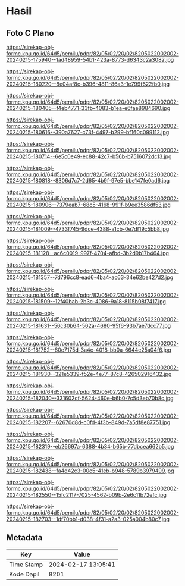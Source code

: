 # Hasil

## Foto C Plano

https://sirekap-obj-formc.kpu.go.id/64d5/pemilu/pdpr/82/05/02/20/02/8205022002002-20240215-175940--1ad48959-54b1-423a-8773-d6343c2a3082.jpg

https://sirekap-obj-formc.kpu.go.id/64d5/pemilu/pdpr/82/05/02/20/02/8205022002002-20240215-180220--8e04af8c-b396-4811-86a3-1e799f622fb0.jpg

https://sirekap-obj-formc.kpu.go.id/64d5/pemilu/pdpr/82/05/02/20/02/8205022002002-20240215-180405--f4eb4771-33fb-4083-b1ea-e6fae8984690.jpg

https://sirekap-obj-formc.kpu.go.id/64d5/pemilu/pdpr/82/05/02/20/02/8205022002002-20240215-180616--390a7627-c73f-4497-b299-bf160c099112.jpg

https://sirekap-obj-formc.kpu.go.id/64d5/pemilu/pdpr/82/05/02/20/02/8205022002002-20240215-180714--6e5c0e49-ec88-42c7-b56b-b7516072dc13.jpg

https://sirekap-obj-formc.kpu.go.id/64d5/pemilu/pdpr/82/05/02/20/02/8205022002002-20240215-180818--8306d7c7-2d65-4b9f-97e5-bbe147fe0ad6.jpg

https://sirekap-obj-formc.kpu.go.id/64d5/pemilu/pdpr/82/05/02/20/02/8205022002002-20240215-180906--7379eab7-68c5-4168-991f-b9ee3586df53.jpg

https://sirekap-obj-formc.kpu.go.id/64d5/pemilu/pdpr/82/05/02/20/02/8205022002002-20240215-181009--4733f745-9dce-4388-a1cb-0e7df19c5bb8.jpg

https://sirekap-obj-formc.kpu.go.id/64d5/pemilu/pdpr/82/05/02/20/02/8205022002002-20240215-181128--ac6c0019-997f-4704-afbd-3b2d9b17b464.jpg

https://sirekap-obj-formc.kpu.go.id/64d5/pemilu/pdpr/82/05/02/20/02/8205022002002-20240215-181357--7d796cc8-ead6-4ba4-ac63-34e62be427d2.jpg

https://sirekap-obj-formc.kpu.go.id/64d5/pemilu/pdpr/82/05/02/20/02/8205022002002-20240215-181509--12f40bab-2b3c-4086-9a18-8115b08f7417.jpg

https://sirekap-obj-formc.kpu.go.id/64d5/pemilu/pdpr/82/05/02/20/02/8205022002002-20240215-181631--56c30b64-562a-4680-95f6-93b7ae7dcc77.jpg

https://sirekap-obj-formc.kpu.go.id/64d5/pemilu/pdpr/82/05/02/20/02/8205022002002-20240215-181752--60e7175d-3a4c-4018-bb0a-6644e25a04f6.jpg

https://sirekap-obj-formc.kpu.go.id/64d5/pemilu/pdpr/82/05/02/20/02/8205022002002-20240215-181930--321e5339-f52e-4e77-87c8-426502916432.jpg

https://sirekap-obj-formc.kpu.go.id/64d5/pemilu/pdpr/82/05/02/20/02/8205022002002-20240215-182040--331602cf-5624-460e-b6b0-7c5d3eb70b8c.jpg

https://sirekap-obj-formc.kpu.go.id/64d5/pemilu/pdpr/82/05/02/20/02/8205022002002-20240215-182207--62670d8d-c0fd-4f3b-849d-7a5df8e87751.jpg

https://sirekap-obj-formc.kpu.go.id/64d5/pemilu/pdpr/82/05/02/20/02/8205022002002-20240215-182319--eb26697a-6388-4b34-b65b-77dbcea662b5.jpg

https://sirekap-obj-formc.kpu.go.id/64d5/pemilu/pdpr/82/05/02/20/02/8205022002002-20240215-182438--fa4d42c3-00c5-41eb-b948-5789b3979499.jpg

https://sirekap-obj-formc.kpu.go.id/64d5/pemilu/pdpr/82/05/02/20/02/8205022002002-20240215-182550--15fc2117-7025-4562-b09b-2e6c11b72efc.jpg

https://sirekap-obj-formc.kpu.go.id/64d5/pemilu/pdpr/82/05/02/20/02/8205022002002-20240215-182703--1df70bb1-d038-4f31-a2a3-025a004b80c7.jpg


## Metadata

| Key        | Value               |
| ---------- | ------------------- |
| Time Stamp | 2024-02-17 13:05:41 |
| Kode Dapil | 8201                |



